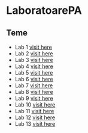 # LaboratoarePA

## Teme
- Lab 1 [visit here](https://github.com/NarcisSt/LaboratoarePA/tree/lab1/Lab1)
- Lab 2 [visit here](https://github.com/NarcisSt/LaboratoarePA/tree/main/Lab2)
- Lab 3 [visit here](https://github.com/NarcisSt/LaboratoarePA/tree/main/Lab3)
- Lab 4 [visit here](https://github.com/NarcisSt/LaboratoarePA/tree/main/Lab4)
- Lab 5 [visit here](https://github.com/NarcisSt/LaboratoarePA/tree/main/Lab5)
- Lab 6 [visit here](https://github.com/NarcisSt/LaboratoarePA/tree/main/Lab6)
- Lab 7 [visit here](https://github.com/NarcisSt/LaboratoarePA/tree/main/Lab7)
- Lab 8 [visit here](https://github.com/NarcisSt/LaboratoarePA/tree/main/Lab8)
- Lab 9 [visit here](https://github.com/NarcisSt/LaboratoarePA/tree/main/Lab9)
- Lab 10 [visit here](https://github.com/NarcisSt/LaboratoarePA/tree/main/PALab10)
- Lab 11 [visit here](https://github.com/NarcisSt/LaboratoarePA/tree/main/Lab11)
- Lab 12 [visit here](https://github.com/NarcisSt/LaboratoarePA/tree/main/Lab12)
- Lab 13 [visit here](https://github.com/NarcisSt/LaboratoarePA/tree/main/Lab13)